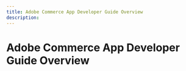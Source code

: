 ```yaml
---
title: Adobe Commerce App Developer Guide Overview
description: 
---
```


# Adobe Commerce App Developer Guide Overview
